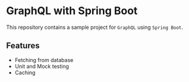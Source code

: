 # GraphQL with Spring Boot

This repository contains a sample project for `GraphQL` using `Spring Boot`.

## Features

- Fetching from database
- Unit and Mock testing
- Caching
